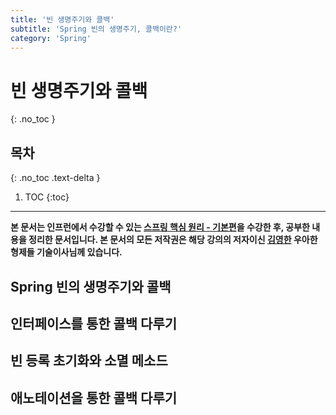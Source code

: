 ```yaml
---
title: '빈 생명주기와 콜백'
subtitle: 'Spring 빈의 생명주기, 콜백이란?'
category: 'Spring'
---
```


# 빈 생명주기와 콜백
{: .no_toc }

## 목차
{: .no_toc .text-delta }

1. TOC
{:toc}

---

**본 문서는 인프런에서 수강할 수 있는 [스프링 핵심 원리 - 기본편](https://inflearn.com/course/스프링-핵심-원리-기본편)을 수강한 후, 공부한 내용을 정리한 문서입니다. 본 문서의 모든 저작권은 해당 강의의 저자이신 [김영한](https://inflearn.com/users/@yh) 우아한형제들 기술이사님께 있습니다.**

## Spring 빈의 생명주기와 콜백

## 인터페이스를 통한 콜백 다루기

## 빈 등록 초기화와 소멸 메소드

## 애노테이션을 통한 콜백 다루기